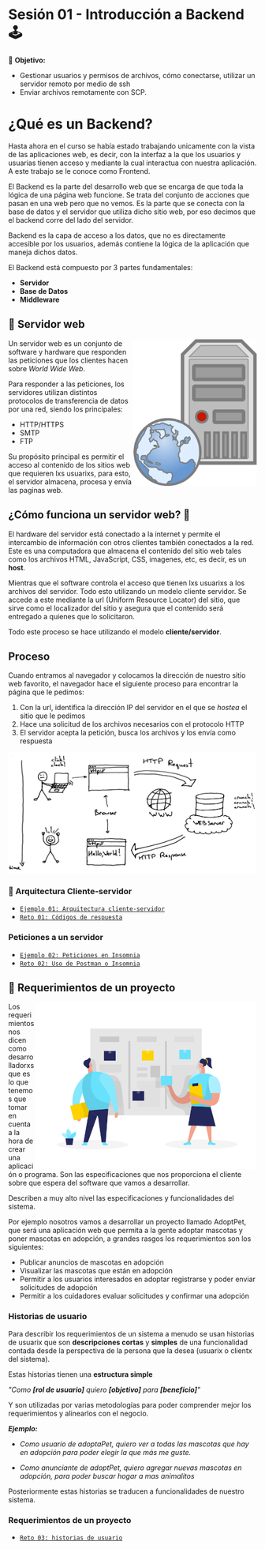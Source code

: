 # Sesión 01 - Introducción a Backend 🕹

🎯 **Objetivo:**

- Gestionar usuarios y permisos de archivos, cómo conectarse, utilizar un servidor remoto por medio de ssh
- Enviar archivos remotamente con SCP.

# ¿Qué es un Backend?

Hasta ahora en el curso se había estado trabajando unicamente con la vista de las aplicaciones web, es decir, con la interfaz a la que los usuarios y usuarias tienen acceso y mediante la cual interactua con nuestra aplicación. A este trabajo se le conoce como Frontend. 

El Backend es la parte del desarrollo web que se encarga de que toda la lógica de una página web  funcione. Se trata del conjunto de acciones que pasan en una web pero que no vemos. Es la parte que se conecta con la base de datos y el servidor que utiliza dicho sitio web, por eso decimos que el backend corre del lado del servidor.

Backend es la capa de acceso a los datos, que no es directamente accesible por los usuarios, además contiene la lógica de la aplicación que maneja dichos datos. 

El Backend está compuesto por 3 partes fundamentales:

- **Servidor**
- **Base de Datos**
- **Middleware**

## 👾 Servidor web

<img src="img/server.png" align="right" width="250">

Un servidor web es un conjunto de software y hardware que responden las peticiones que los clientes hacen sobre *World Wide Web*.

Para responder a las peticiones, los servidores utilizan distintos protocolos de transferencia de datos por una red, siendo los principales:

- HTTP/HTTPS
- SMTP 
- FTP

Su propósito principal es permitir el acceso al contenido de los sitios web que requieren lxs usuarixs, para esto, el servidor almacena, procesa y envía las paginas web.

## ¿Cómo funciona un servidor web? 🤔

El hardware del servidor está conectado a la internet y permite el intercambio de información con otros clientes también conectados a la red. Este es una computadora que almacena el contenido del sitio web tales como los archivos HTML, JavaScript, CSS, imagenes, etc, es decir, es un **host**.

Mientras que el software controla el acceso que tienen lxs usuarixs a los archivos del servidor. Todo esto utilizando un modelo cliente servidor. Se accede a este mediante la url (Uniform Resource Locator) del sitio, que sirve como el localizador del sitio y asegura que el contenido será entregado a quienes que lo solicitaron.

Todo este proceso se hace utilizando el modelo **cliente/servidor**.

## Proceso

Cuando entramos al navegador y colocamos la dirección de nuestro sitio web favorito, el navegador hace el siguiente proceso para encontrar la página que le pedimos:

1. Con la url, identifica la dirección IP del servidor en el que se *hostea* el sitio que le pedimos
1. Hace una solicitud de los archivos necesarios con el protocolo HTTP 
1. El servidor acepta la petición, busca los archivos y los envía como respuesta

![](img/proceso.jpg)

### 🔐 Arquitectura Cliente-servidor

- [`Ejemplo 01: Arquitectura cliente-servidor`](Ejemplo-01/)
- [`Reto 01: Códigos de respuesta`](Reto-01/#reto-1)

### Peticiones a un servidor

- [`Ejemplo 02: Peticiones en Insomnia`](Ejemplo-02/)
- [`Reto 02: Uso de Postman o Insomnia`](Reto-02/#reto-2)


## 📜 Requerimientos de un proyecto

<img src="img/scrum_board.svg" alt="PostItHistoriaUsuario" align="right" width="450" > 

Los requerimientos nos dicen como desarrolladorxs que es lo que tenemos que tomar en cuenta a la hora de crear una aplicación o programa. Son las especificaciones que nos proporciona el cliente sobre que espera del software que vamos a desarrollar.

Describen a muy alto nivel las especificaciones y funcionalidades del sistema. 

Por ejemplo nosotros vamos a desarrollar un proyecto llamado AdoptPet, que será una aplicación web que permita a la gente adoptar mascotas y poner mascotas en adopción, a grandes rasgos los requerimientos son los siguientes:

- Publicar anuncios de mascotas en adopción
- Visualizar las mascotas que están en adopción
- Permitir a los usuarios interesados en adoptar registrarse y poder enviar solicitudes de adopción
- Permitir a los cuidadores evaluar solicitudes y confirmar una adopción

### Historias de usuario

Para describir los requerimientos de un sistema a menudo se usan historias de usuarix que son **descripciones cortas** y **simples** de una funcionalidad contada desde la perspectiva de la persona que la desea (usuarix o clientx del sistema). 

Estas historias tienen una **estructura simple**

*"Como **[rol de usuario]** quiero **[objetivo]** para **[beneficio]**"*

Y son utilizadas por varias metodologías para poder comprender mejor los requerimientos y alinearlos con el negocio.

***Ejemplo:***

- *Como usuario de adoptaPet, quiero ver a todas las mascotas que hay en adopción para poder elegir la que más me guste.*

- *Como anunciante de adoptPet, quiero agregar nuevas mascotas en adopción, para poder buscar hogar a mas animalitos*

Posteriormente estas historias se traducen a funcionalidades de nuestro sistema.

### Requerimientos de un proyecto

<!-- - [`Ejemplo 02: AdoptaPet - Iniciando un nuevo proyecto`](Ejemplo-02/) -->
- [`Reto 03: historias de usuario`](Reto-03/#reto-3)

<!-- ### Modelo Vista Controlador

- [`Ejemplo 02: Modelo Vista Controlador`](Ejemplo-03/)
- [`Reto 02: Clases en javascript `](Reto-03/#reto-3) -->






